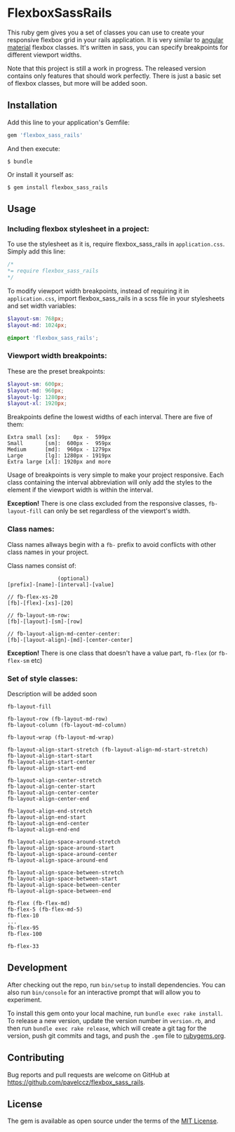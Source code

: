 # FlexboxSassRails

This ruby gem gives you a set of classes you can use to create your responsive flexbox grid in your rails application. It is very similar to [angular material](https://material.angularjs.org) flexbox classes. It's written in sass, you can specify breakpoints for different viewport widths.

Note that this project is still a work in progress. The released version contains only features that should work perfectly. There is just a basic set of flexbox classes, but more will be added soon.

## Installation

Add this line to your application's Gemfile:

```ruby
gem 'flexbox_sass_rails'
```

And then execute:

    $ bundle

Or install it yourself as:

    $ gem install flexbox_sass_rails

## Usage

### Including flexbox stylesheet in a project:

To use the stylesheet as it is, require flexbox_sass_rails in `application.css`. Simply add this line:

``` css
/*
*= require flexbox_sass_rails
*/
```

To modify viewport width breakpoints, instead of requiring it in `application.css`, import flexbox_sass_rails in a scss file in your stylesheets and set width variables:

``` scss
$layout-sm: 768px;
$layout-md: 1024px;

@import 'flexbox_sass_rails';
```

### Viewport width breakpoints:

These are the preset breakpoints:

``` scss
$layout-sm: 600px;
$layout-md: 960px;
$layout-lg: 1280px;
$layout-xl: 1920px;
```

Breakpoints define the lowest widths of each interval. There are five of them:

```
Extra small [xs]:    0px -  599px
Small       [sm]:  600px -  959px
Medium      [md]:  960px - 1279px
Large       [lg]: 1280px - 1919px
Extra large [xl]: 1920px and more
```

Usage of breakpoints is very simple to make your project responsive. Each class containing the interval abbreviation will only add the styles to the element if the viewport width is within the interval.

**Exception!** There is one class excluded from the responsive classes, `fb-layout-fill` can only be set regardless of the viewport's width.

### Class names:

Class names allways begin with a `fb-` prefix to avoid conflicts with other class names in your project.

Class names consist of:

```
                (optional)
[prefix]-[name]-[interval]-[value]

// fb-flex-xs-20
[fb]-[flex]-[xs]-[20]

// fb-layout-sm-row:
[fb]-[layout]-[sm]-[row]

// fb-layout-align-md-center-center:
[fb]-[layout-align]-[md]-[center-center]
```

**Exception!** There is one class that doesn't have a value part, `fb-flex` (or `fb-flex-sm` etc)

### Set of style classes:

Description will be added soon

```
fb-layout-fill

fb-layout-row (fb-layout-md-row)
fb-layout-column (fb-layout-md-column)

fb-layout-wrap (fb-layout-md-wrap)

fb-layout-align-start-stretch (fb-layout-align-md-start-stretch)
fb-layout-align-start-start
fb-layout-align-start-center
fb-layout-align-start-end

fb-layout-align-center-stretch
fb-layout-align-center-start
fb-layout-align-center-center
fb-layout-align-center-end

fb-layout-align-end-stretch
fb-layout-align-end-start
fb-layout-align-end-center
fb-layout-align-end-end

fb-layout-align-space-around-stretch
fb-layout-align-space-around-start
fb-layout-align-space-around-center
fb-layout-align-space-around-end

fb-layout-align-space-between-stretch 
fb-layout-align-space-between-start
fb-layout-align-space-between-center
fb-layout-align-space-between-end

fb-flex (fb-flex-md)
fb-flex-5 (fb-flex-md-5)
fb-flex-10
...
fb-flex-95
fb-flex-100

fb-flex-33
```

## Development

After checking out the repo, run `bin/setup` to install dependencies. You can also run `bin/console` for an interactive prompt that will allow you to experiment.

To install this gem onto your local machine, run `bundle exec rake install`. To release a new version, update the version number in `version.rb`, and then run `bundle exec rake release`, which will create a git tag for the version, push git commits and tags, and push the `.gem` file to [rubygems.org](https://rubygems.org).

## Contributing

Bug reports and pull requests are welcome on GitHub at https://github.com/pavelccz/flexbox_sass_rails.


## License

The gem is available as open source under the terms of the [MIT License](http://opensource.org/licenses/MIT).

